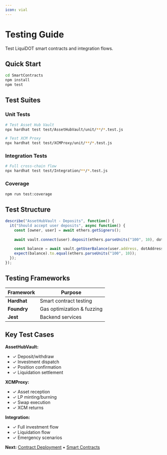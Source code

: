 ```yaml
---
icon: vial
---
```


# Testing Guide

Test LiquiDOT smart contracts and integration flows.

## Quick Start

```bash
cd SmartContracts
npm install
npm test
```

## Test Suites

### Unit Tests
```bash
# Test Asset Hub Vault
npx hardhat test test/AssetHubVault/unit/**/*.test.js

# Test XCM Proxy
npx hardhat test test/XCMProxy/unit/**/*.test.js
```

### Integration Tests
```bash
# Full cross-chain flow
npx hardhat test test/Integration/**/*.test.js
```

### Coverage
```bash
npm run test:coverage
```

## Test Structure

```javascript
describe("AssetHubVault - Deposits", function() {
  it("Should accept user deposits", async function() {
    const [owner, user] = await ethers.getSigners();
    
    await vault.connect(user).deposit(ethers.parseUnits("100", 10), dotAddress);
    
    const balance = await vault.getUserBalance(user.address, dotAddress);
    expect(balance).to.equal(ethers.parseUnits("100", 10));
  });
});
```

## Testing Frameworks

| Framework | Purpose |
|-----------|---------|
| **Hardhat** | Smart contract testing |
| **Foundry** | Gas optimization & fuzzing |
| **Jest** | Backend services |

## Key Test Cases

**AssetHubVault:**
- ✓ Deposit/withdraw
- ✓ Investment dispatch
- ✓ Position confirmation
- ✓ Liquidation settlement

**XCMProxy:**
- ✓ Asset reception
- ✓ LP minting/burning
- ✓ Swap execution
- ✓ XCM returns

**Integration:**
- ✓ Full investment flow
- ✓ Liquidation flow
- ✓ Emergency scenarios

**Next:** [Contract Deployment](contract-deployment.md) • [Smart Contracts](smart-contracts.md)

